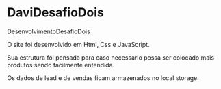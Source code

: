 # DaviDesafioDois
DesenvolvimentoDesafioDois

O site foi desenvolvido em Html, Css e JavaScript.

Sua estrutura foi pensada para caso necessario possa ser colocado mais produtos sendo facilmente entendida.

Os dados de lead e de vendas ficam armazenados no local storage.
